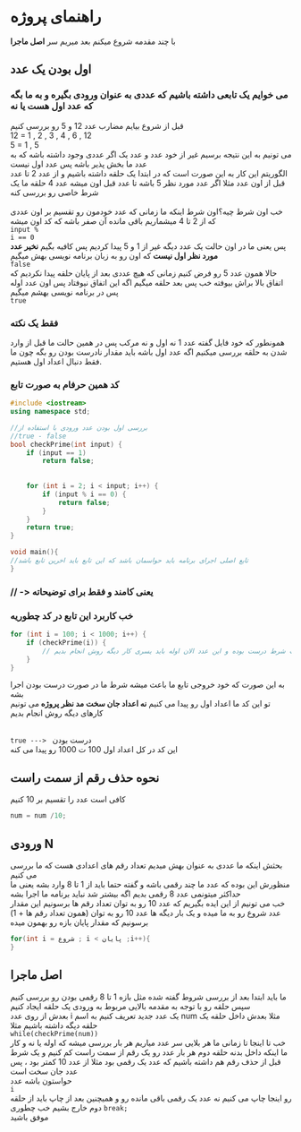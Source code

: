 # راهنمای پروژه 
با چند مقدمه شروع میکنم بعد میریم سر 
<b>اصل ماجرا</b>
## اول بودن یک عدد
### می خوایم یک تابعی داشته باشیم که عددی به عنوان ورودی بگیره و به ما بگه که عدد اول هست یا نه
قبل از شروع بیایم مضارب عدد 12 و 5 رو بررسی کنیم<br>12 = 1 , 2 , 3 , 4 , 6 , 12 <br>
5 = 1 , 5 <br>
می تونیم به این نتیجه برسیم غیر از خود عدد و عدد یک اگر عددی وجود داشته باشه که به عدد ما بخش پذیر باشه پس عدد اول نیست <br>
الگوریتم این کار به این صورت است که در ابتدا یک حلقه داشته باشیم و از عدد 2 تا عدد قبل از اون عدد مثلا اگر عدد مورد نظر 5 باشه تا عدد قبل اون میشه عدد 4 حلقه ما یک شرط خاصی رو بررسی کنه <br> 
<br>
خب اون شرط چیه؟اون شرط اینکه ما زمانی که عدد خودمون رو تقسیم بر اون عددی که از 2 تا 4 میشماریم باقی مانده آن صفر باشه که کد اون میشه
<br><code>input % i == 0</code><br>
پس یعنی ما در اون حالت یک عدد دیگه غیر از 1 و 5 پیدا کردیم پس کافیه بگیم <b>نخیر عدد مورد نظر اول نیست</b>
که اون رو به زبان برنامه نویسی بهش میگیم  <br><code>false</code><br>
حالا همون عدد 5 رو فرض کنیم زمانی که هیچ عددی بعد از پایان حلقه پیدا نکردیم که اتفاق بالا براش بیوفته خب پس بعد حلقه میگیم اگه این اتفاق نیوفتاد پس اون عدد اوله پس در برنامه نویسی بهشم میگیم
<br><code>true</code>

### فقط یک نکته
همونطور که خود فایل گفته عدد 1 نه اول و نه مرکب پس در همین حالت ما قبل از وارد شدن به حلقه بررسی میکنیم اگه عدد اول باشه باید مقدار نادرست بودن رو بگه چون ما فقط دنبال اعداد اول هستیم.
### کد همین حرفام به صورت تابع 
```cpp
#include <iostream>
using namespace std;

//بررسی اول بودن عدد ورودی با استفاده از 
//true - false
bool checkPrime(int input) {
    if (input == 1) 
        return false;
        
        
    for (int i = 2; i < input; i++) {
        if (input % i == 0) {
            return false;
        }
    }
    return true;
}

void main(){
//تابع اصلی اجرای برنامه باید حواسمان باشد که این تابع باید اخرین تابع باشد
}
```

### // -> یعنی کامند و فقط برای توضیحاته
### خب کاربرد این تابع در کد چطوریه
```cpp
for (int i = 100; i < 1000; i++) {
    if (checkPrime(i)) {
        // خب شرط درست بوده و این عدد الان اوله باید یسری کار دیگه روش انجام بدیم
    }
}
```

به این صورت که خود خروجی تابع ما باعث میشه شرط ما در صورت درست بودن اجرا بشه <br>
تو این کد ما اعداد اول رو پیدا می کنیم <b>نه اعداد جان سخت مد نظر پروژه
</b> می تونیم کارهای دیگه روش انجام بدیم <br>

<br> <code>true ---> </code> درست بودن <br>
این کد در کل اعداد اول 100 ت 1000 رو پیدا می کنه 

## نحوه حذف رقم از سمت راست
کافی است عدد را تقسیم بر 10 کنیم 
```cpp
num = num /10;
```


## ورودی N
بحثش اینکه ما عددی به عنوان بهش میدیم تعداد رقم های اعدادی هست که ما بررسی می کنیم
<br>
منظورش این بوده که عدد ما چند رقمی باشه و گفته حتما باید از 1 تا 8 وارد بشه یعنی ما حداکثر میتونمی عدد 8 رقمی بدیم اگه بیشتر شد نباید برنامه ما اجرا بشه
<br>
خب می تونیم از این ایده بگیریم که عدد 10 رو به توان تعداد رقم ها برسونیم این مقدار عدد شروع رو به ما میده و یک بار دیگه ها عدد 10 رو به توان (همون تعداد رقم ها + 1) برسونیم که مقدار پایان بازه رو بهمون میده
```cpp
for(int i = شروع ; i < پایان ;i++){
}
```

## اصل ماجرا
ما باید ابتدا بعد از بررسی شروط گفته شده مثل بازه 1 تا 8 رقمی بودن رو بررسی کنیم 
<br>
سپس حلقه رو با توجه به مقدمه بالایی مربوط به ورودی یک حلقه ایجاد کنیم
<br> 
بعدش از روی عدد i  یک عدد جدید تعریف کنیم به اسم num مثلا بعدش 
داخل حلقه یک حلقه دیگه داشته باشیم مثلا 
<br>
<code>while(checkPrime(num))</code>
<br>
خب تا اینجا تا زمانی ما هر بلایی سر عدد میاریم هر بار بررسی میشه که اوله یا نه و کار ما اینکه داخل بدنه حلقه دوم هر بار عدد رو یک رقم از سمت راست کم کنیم و یک شرط قبل از حذف رقم هم داشته باشیم که عدد یک رقمی بود مثلا از عدد 10 کمتر بود ، پس عدد جان سخت است<br>
حواستون باشه عدد <br>
<code>i</code>
<br> رو اینجا چاپ می کنیم نه عدد یک رقمی باقی مانده رو 
 و همیچنین بعد از چاپ باید از حلقه دوم خارج بشیم خب چطوری
<code>break;</code>
<br>
موفق باشید
